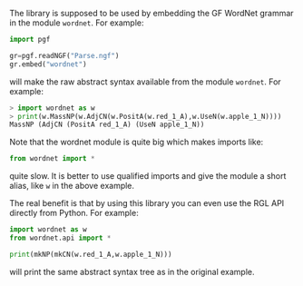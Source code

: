 The library is supposed to be used by embedding the GF WordNet grammar
in the module `wordnet`. For example:
```Python
import pgf

gr=pgf.readNGF("Parse.ngf")
gr.embed("wordnet")
```
will make the raw abstract syntax available from the module `wordnet`.
For example:
```Python
> import wordnet as w
> print(w.MassNP(w.AdjCN(w.PositA(w.red_1_A),w.UseN(w.apple_1_N))))
MassNP (AdjCN (PositA red_1_A) (UseN apple_1_N))
```

Note that the wordnet module is quite big which makes imports like:
```Python
from wordnet import *
```
quite slow. It is better to use qualified imports and give the module
a short alias, like `w` in the above example.

The real benefit is that by using this library you can even use
the RGL API directly from Python. For example:
```Python
import wordnet as w
from wordnet.api import *

print(mkNP(mkCN(w.red_1_A,w.apple_1_N)))
```
will print the same abstract syntax tree as in the original example.
